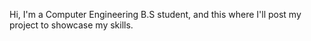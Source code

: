 Hi, I'm a Computer Engineering B.S student, and this where I'll post my project to showcase my skills.
